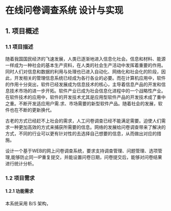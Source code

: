# 在线问卷调查系统 设计与实现


## 1. 项目概述

### 1.1 项目描述

 随着我国国民经济的飞速发展，人类已逐渐地进入信息化社会。信息和材料、能源一样成为一种社会的基本生产资料，在人类的社会生产活动中发挥着重要的作用。同时人们对信息和数据的利用与处理也已进入自动化、网络化和社会化的阶段，因此，开发相关的管理信息系统已经成为各行各业的必要。而在计算机应用中，软件的作用十分突出，软件已经发展成为信息技术的核心，主导着信息产品的开发和信息技术市场的进一步开拓。软件产业已成为社会信息化进程中的一个战略性产业。在软件技术的应用中，软件的开发技术尤其是应用型软件产品的开发技术成了重中之重。不断开发适应用户需.求、市场需要的新型软件产品。随着社会的发展，软件也在不断的更新换代。

古老的方式已经赶不上社会的需求，人工问卷调查已经不能满足需要。迫使人们需求一种更加高效的方式来捕获所需要的信息。网络的发展给问卷调查带来了解决的方式，不同的行业可以更有针对性的去选择自己想要的信息，从而做出对应的措施。

设计一个基于WEB的网上问卷调查系统，要求支持调查管理、问题管理、选项管理,能够防止同一IP重复提交，并能设置问卷日期，问卷提交后，能够对问卷结果进行统计分析。

### 1.2  项目需求

#### 1.2.1  功能需求

本系统采用 B/S 架构，